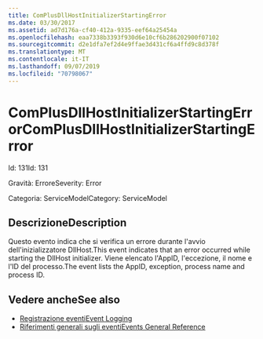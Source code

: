 ```yaml
---
title: ComPlusDllHostInitializerStartingError
ms.date: 03/30/2017
ms.assetid: ad7d176a-cf40-412a-9335-eef64a25454a
ms.openlocfilehash: eaa7338b3393f930d6e10cf6b286202900f07102
ms.sourcegitcommit: d2e1dfa7ef2d4e9ffae3d431cf6a4ffd9c8d378f
ms.translationtype: MT
ms.contentlocale: it-IT
ms.lasthandoff: 09/07/2019
ms.locfileid: "70798067"
---
```

# <a name="complusdllhostinitializerstartingerror"></a><span data-ttu-id="f71c0-102">ComPlusDllHostInitializerStartingError</span><span class="sxs-lookup"><span data-stu-id="f71c0-102">ComPlusDllHostInitializerStartingError</span></span>
<span data-ttu-id="f71c0-103">Id: 131</span><span class="sxs-lookup"><span data-stu-id="f71c0-103">Id: 131</span></span>  
  
 <span data-ttu-id="f71c0-104">Gravità: Errore</span><span class="sxs-lookup"><span data-stu-id="f71c0-104">Severity: Error</span></span>  
  
 <span data-ttu-id="f71c0-105">Categoria: ServiceModel</span><span class="sxs-lookup"><span data-stu-id="f71c0-105">Category: ServiceModel</span></span>  
  
## <a name="description"></a><span data-ttu-id="f71c0-106">Descrizione</span><span class="sxs-lookup"><span data-stu-id="f71c0-106">Description</span></span>  
 <span data-ttu-id="f71c0-107">Questo evento indica che si verifica un errore durante l'avvio dell'inizializzatore DllHost.</span><span class="sxs-lookup"><span data-stu-id="f71c0-107">This event indicates that an error occurred while starting the DllHost initializer.</span></span> <span data-ttu-id="f71c0-108">Viene elencato l'AppID, l'eccezione, il nome e l'ID del processo.</span><span class="sxs-lookup"><span data-stu-id="f71c0-108">The event lists the AppID, exception, process name and process ID.</span></span>  
  
## <a name="see-also"></a><span data-ttu-id="f71c0-109">Vedere anche</span><span class="sxs-lookup"><span data-stu-id="f71c0-109">See also</span></span>

- [<span data-ttu-id="f71c0-110">Registrazione eventi</span><span class="sxs-lookup"><span data-stu-id="f71c0-110">Event Logging</span></span>](index.md)
- [<span data-ttu-id="f71c0-111">Riferimenti generali sugli eventi</span><span class="sxs-lookup"><span data-stu-id="f71c0-111">Events General Reference</span></span>](events-general-reference.md)
